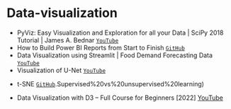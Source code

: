 # Data-visualization

- PyViz: Easy Visualization and Exploration for all your Data | SciPy 2018 Tutorial | James A. Bednar [`YouTube`](https://youtu.be/aZ1G_Q7ovmc)
- How to Build Power BI Reports from Start to Finish [`GitHub`](https://youtu.be/Z2t7l8b1uWU)
- Data Visualization using Streamlit | Food Demand Forecasting Data [`YouTube`](https://youtu.be/kAJNbcwj6gE)
- Visualization of U-Net [`YouTube`](https://youtu.be/uJ63xbVPMKs)
+ t-SNE [`GitHub`](https://github.com/ShubhangiDabral13/Approaching-Any-Machine-Learning-Problems/tree/master/01).Supervised%20vs%20unsupervised%20learning)
- Data Visualization with D3 – Full Course for Beginners [2022] [YouTube](https://youtu.be/xkBheRZTkaw)
